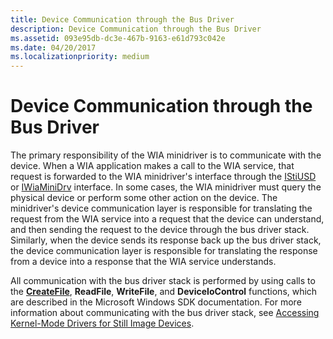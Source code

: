 ```yaml
---
title: Device Communication through the Bus Driver
description: Device Communication through the Bus Driver
ms.assetid: 093e95db-dc3e-467b-9163-e61d793c042e
ms.date: 04/20/2017
ms.localizationpriority: medium
---
```


# Device Communication through the Bus Driver





The primary responsibility of the WIA minidriver is to communicate with the device. When a WIA application makes a call to the WIA service, that request is forwarded to the WIA minidriver's interface through the [IStiUSD](istiusd-com-interface.md) or [IWiaMiniDrv](https://msdn.microsoft.com/library/windows/hardware/ff545027) interface. In some cases, the WIA minidriver must query the physical device or perform some other action on the device. The minidriver's device communication layer is responsible for translating the request from the WIA service into a request that the device can understand, and then sending the request to the device through the bus driver stack. Similarly, when the device sends its response back up the bus driver stack, the device communication layer is responsible for translating the response from a device into a response that the WIA service understands.

All communication with the bus driver stack is performed by using calls to the [**CreateFile**](https://msdn.microsoft.com/library/windows/desktop/aa363858), **ReadFile**, **WriteFile**, and **DeviceIoControl** functions, which are described in the Microsoft Windows SDK documentation. For more information about communicating with the bus driver stack, see [Accessing Kernel-Mode Drivers for Still Image Devices](accessing-kernel-mode-drivers-for-still-image-devices.md).

 

 




